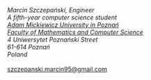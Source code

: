_Marcin Szczepański, Engineer_
<br />
_A fifth-year computer science student_
<br />
<a style="font-style: italic;" href="http://international.amu.edu.pl/" target="_blank">Adam Mickiewicz University in Poznań</a>
<br />
<a style="font-style: italic;" href="https://www.wmi.amu.edu.pl/en/" target="_blank">Faculty of Mathematics and Computer Science</a>
<br />
_4 Uniwersytet Poznański Street_
<br />
_61-614 Poznań_
<br />
_Poland_
<br /><br />
<a style="font-style: italic;" href="mailto:szczepanski.marcin95@gmail.com">szczepanski.marcin95@gmail.com</a>

